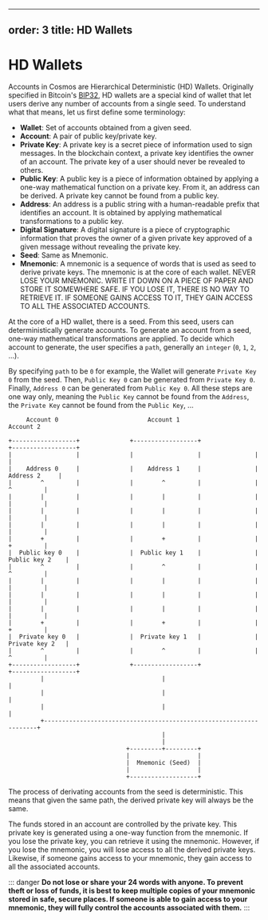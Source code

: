***

## order: 3&#xA;title: HD Wallets

# HD Wallets

Accounts in Cosmos are Hierarchical Deterministic (HD) Wallets. Originally
specified in Bitcoin's
[BIP32](https://github.com/bitcoin/bips/blob/master/bip-0032.mediawiki), HD
wallets are a special kind of wallet that let users derive any number of
accounts from a single seed. To understand what that means, let us first define
some terminology:

- **Wallet**: Set of accounts obtained from a given seed.
- **Account**: A pair of public key/private key.
- **Private Key**: A private key is a secret piece of information used to sign
  messages. In the blockchain context, a private key identifies the owner of an
  account. The private key of a user should never be revealed to others.
- **Public Key**: A public key is a piece of information obtained by applying a
  one-way mathematical function on a private key. From it, an address can be
  derived. A private key cannot be found from a public key.
- **Address**: An address is a public string with a human-readable prefix that
  identifies an account. It is obtained by applying mathematical transformations
  to a public key.
- **Digital Signature**: A digital signature is a piece of cryptographic
  information that proves the owner of a given private key approved of a given
  message without revealing the private key.
- **Seed**: Same as Mnemonic.
- **Mnemonic**: A mnemonic is a sequence of words that is used as seed to derive
  private keys. The mnemonic is at the core of each wallet. NEVER LOSE YOUR
  MNEMONIC. WRITE IT DOWN ON A PIECE OF PAPER AND STORE IT SOMEWHERE SAFE. IF
  YOU LOSE IT, THERE IS NO WAY TO RETRIEVE IT. IF SOMEONE GAINS ACCESS TO IT,
  THEY GAIN ACCESS TO ALL THE ASSOCIATED ACCOUNTS.

At the core of a HD wallet, there is a seed. From this seed, users can
deterministically generate accounts. To generate an account from a seed, one-way
mathematical transformations are applied. To decide which account to generate,
the user specifies a `path`, generally an `integer` (`0`, `1`, `2`, ...).

By specifying `path` to be `0` for example, the Wallet will generate
`Private Key 0` from the seed. Then, `Public Key 0` can be generated from
`Private Key 0`. Finally, `Address 0` can be generated from `Public Key 0`. All
these steps are one way only, meaning the `Public Key` cannot be found from the
`Address`, the `Private Key` cannot be found from the `Public Key`, ...

```
     Account 0                         Account 1                         Account 2

+------------------+              +------------------+               +------------------+
|                  |              |                  |               |                  |
|    Address 0     |              |    Address 1     |               |    Address 2     |
|        ^         |              |        ^         |               |        ^         |
|        |         |              |        |         |               |        |         |
|        |         |              |        |         |               |        |         |
|        |         |              |        |         |               |        |         |
|        +         |              |        +         |               |        +         |
|  Public key 0    |              |  Public key 1    |               |  Public key 2    |
|        ^         |              |        ^         |               |        ^         |
|        |         |              |        |         |               |        |         |
|        |         |              |        |         |               |        |         |
|        |         |              |        |         |               |        |         |
|        +         |              |        +         |               |        +         |
|  Private key 0   |              |  Private key 1   |               |  Private key 2   |
|        ^         |              |        ^         |               |        ^         |
+------------------+              +------------------+               +------------------+
         |                                 |                                  |
         |                                 |                                  |
         |                                 |                                  |
         +--------------------------------------------------------------------+
                                           |
                                           |
                                 +---------+---------+
                                 |                   |
                                 |  Mnemonic (Seed)  |
                                 |                   |
                                 +-------------------+
```

The process of derivating accounts from the seed is deterministic. This means
that given the same path, the derived private key will always be the same.

The funds stored in an account are controlled by the private key. This private
key is generated using a one-way function from the mnemonic. If you lose the
private key, you can retrieve it using the mnemonic. However, if you lose the
mnemonic, you will lose access to all the derived private keys. Likewise, if
someone gains access to your mnemonic, they gain access to all the associated
accounts.

::: danger **Do not lose or share your 24 words with anyone. To prevent theft or
loss of funds, it is best to keep multiple copies of your mnemonic stored in
safe, secure places. If someone is able to gain access to your mnemonic, they
will fully control the accounts associated with them.** :::
